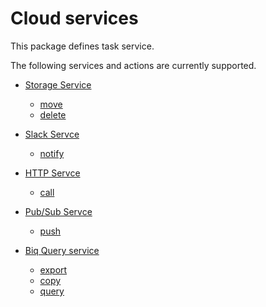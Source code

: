 # Cloud services

This package defines task service.

The following services and actions are currently supported.

- [Storage Service](storage)
    - [move](storage/README.md#move)
    - [delete](storage/README.md#delete)
- [Slack Servce](slack)
    - [notify](slack/README.md#notify)
- [HTTP Servce](http)
    - [call](http/README.md#call)
- [Pub/Sub Servce](pubsub)
    - [push](pubsub/README.md#push)
    
- [Biq Query service](bq)
    - [export](bq/README.md#export)
    - [copy](bq/README.md#copy)
    - [query](bq/README.md#query)

